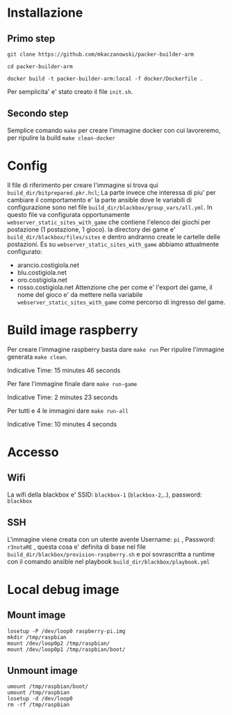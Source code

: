 # Installazione

## Primo step
```
git clone https://github.com/mkaczanowski/packer-builder-arm

cd packer-builder-arm

docker build -t packer-builder-arm:local -f docker/Dockerfile .
```
Per semplicita' e' stato creato il file `init.sh`.

## Secondo step
Semplice comando `make` per creare l'immagine docker con cui lavoreremo, per ripulire la build `make clean-docker`

# Config
Il file di riferimento per creare l'immagine si trova qui `build_dir/bitprepared.pkr.hcl`; La parte invece che interessa di piu' per cambiare il comportamento e' la parte ansible dove le variabili di configurazione sono nel file `build_dir/blackbox/group_vars/all.yml`. In questo file va configurata opportunamente `webserver_static_sites_with_game` che contiene l'elenco dei giochi per postazione (1 postazione, 1 gioco).
la directory dei game e' `build_dir/blackbox/files/sites` e dentro andranno create le cartelle delle postazioni.
Es su `webserver_static_sites_with_game` abbiamo attualmente configurato:
 - arancio.costigiola.net
 - blu.costigiola.net
 - oro.costigiola.net
 - rosso.costigiola.net
Attenzione che per come e' l'export dei game, il nome del gioco e' da mettere nella variabile `webserver_static_sites_with_game` come percorso di ingresso del game.

# Build image raspberry
Per creare l'immagine raspberry basta dare `make run`
Per ripulire l'immagine generata `make clean`.

Indicative Time: 15 minutes 46 seconds

Per fare l'immagine finale dare `make run-game`

Indicative Time: 2 minutes 23 seconds

Per tutti e 4 le immagini  dare `make run-all`

Indicative Time:	10 minutes 4 seconds 

# Accesso
## Wifi
La wifi della blackbox e' SSID: `blackbox-1` (`blackbox-2`,..), password: `blackbox`

## SSH
L'immagine viene creata con un utente avente Username: `pi` , Password: `r3notaRE` , questa cosa 
e' definita di base nel file `build_dir/blackbox/provision-raspberry.sh` e poi sovrascritta a runtime 
con il comando ansible nel playbook `build_dir/blackbox/playbook.yml`

# Local debug image

## Mount image
```
losetup -P /dev/loop0 raspberry-pi.img
mkdir /tmp/raspbian
mount /dev/loop0p2 /tmp/raspbian/
mount /dev/loop0p1 /tmp/raspbian/boot/
```

## Unmount image
```
umount /tmp/raspbian/boot/
umount /tmp/raspbian
losetup -d /dev/loop0
rm -rf /tmp/raspbian
```

